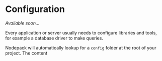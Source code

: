# Configuration

*Available soon...*

Every application or server usually needs to configure libraries and tools, for example a database driver to make queries.

Nodepack will automatically lookup for a `config` folder at the root of your project. The content
